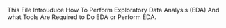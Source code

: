 This File Introuduce How To Perform Exploratory Data Analysis (EDA) And what Tools Are Required to Do EDA or Perform EDA.